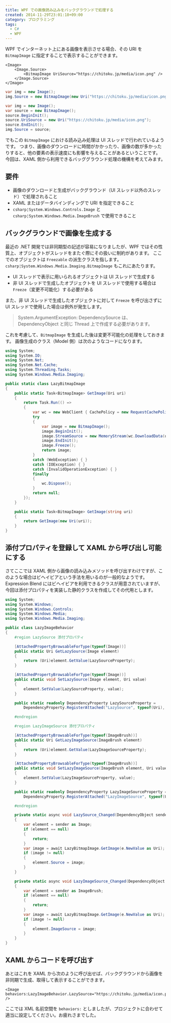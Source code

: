 ```yaml
---
title: WPF での画像読み込みをバックグラウンドで処理する
created: 2014-11-29T23:01:18+09:00
category: プログラミング
tags:
  - C#
  - WPF
---
```

WPF でインターネット上にある画像を表示させる場合、その URI を `BitmapImage` に指定することで表示することができます。

```xaml
<Image>
    <Image.Source>
        <BitmapImage UriSource="https://chitoku.jp/media/icon.png" />
    </Image.Source>
</Image>
```

```csharp
var img = new Image();
img.Source = new BitmapImage(new Uri("https://chitoku.jp/media/icon.png"));
```

```csharp
var img = new Image();
var source = new BitmapImage();
source.BeginInit();
source.UriSource = new Uri("https://chitoku.jp/media/icon.png");
source.EndInit();
img.Source = source;
```

でもこの `BitmapImage` における読み込み処理は UI スレッドで行われているようです。
つまり、画像のダウンロードに時間がかかったり、画像の数が多かったりすると、他の要素の表示速度にも影響を与えることがあるということです。
今回は、XAML 側から利用できるバッググラウンド処理の機構を考えてみます。

<!-- more -->

## 要件

- 画像のダウンロードと生成がバックグラウンド（UI スレッド以外のスレッド）で処理されること
- XAML またはデータバインディングで URI を指定できること
- `csharp¦System.Windows.Controls.Image` と `csharp¦System.Windows.Media.ImageBrush` で使用できること

## バックグラウンドで画像を生成する

最近の .NET 開発では非同期型の記述が容易になりましたが、WPF ではその性質上、オブジェクトがスレッドをまたぐ際にその扱いに制約があります。
ここでのオブジェクトは `Freezable` の派生クラスを指します。
`csharp¦System.Windows.Media.Imaging.BitmapImage` もこれにあたります。

- UI スレッドで表示に用いられるオブジェクトは UI スレッドで生成する
- 非 UI スレッドで生成したオブジェクトを UI スレッドで使用する場合は `Freeze`（変更不可能化）する必要がある

また、非 UI スレッドで生成したオブジェクトに対して `Freeze` を呼び出さずに UI スレッドで使用した場合は例外が発生します。

> System.ArgumentException: DependencySource は、DependencyObject と同じ Thread 上で作成する必要があります。

これを考慮して、`BitmapImage` を生成した後は変更不可能化の処理をしておきます。
画像生成のクラス（Model 側）は次のようなコードになります。

```csharp
using System;
using System.IO;
using System.Net;
using System.Net.Cache;
using System.Threading.Tasks;
using System.Windows.Media.Imaging;

public static class LazyBitmapImage
{
    public static Task<BitmapImage> GetImage(Uri uri)
    {
        return Task.Run(() =>
        {
            var wc = new WebClient { CachePolicy = new RequestCachePolicy(RequestCacheLevel.CacheIfAvailable) };
            try
            {
                var image = new BitmapImage();
                image.BeginInit();
                image.StreamSource = new MemoryStream(wc.DownloadData(uri));
                image.EndInit();
                image.Freeze();
                return image;
            }
            catch (WebException) { }
            catch (IOException) { }
            catch (InvalidOperationException) { }
            finally
            {
                wc.Dispose();
            }
            return null;
        });
    }

    public static Task<BitmapImage> GetImage(string uri)
    {
        return GetImage(new Uri(uri));
    }
}

```

## 添付プロパティを登録して XAML から呼び出し可能にする

さてここでは XAML 側から画像の読み込みメソッドを呼び出すわけですが、このような場合はビヘイビアという手法を用いるのが一般的なようです。
Expression Blend にはビヘイビアを利用できるクラスが用意されていますが、今回は添付プロパティを実装した静的クラスを作成してその代用とします。

```csharp
using System;
using System.Windows;
using System.Windows.Controls;
using System.Windows.Media;
using System.Windows.Media.Imaging;

public class LazyImageBehavior
{
    #region LazySource 添付プロパティ

    [AttachedPropertyBrowsableForType(typeof(Image))]
    public static Uri GetLazySource(Image element)
    {
        return (Uri)element.GetValue(LazySourceProperty);
    }

    [AttachedPropertyBrowsableForType(typeof(Image))]
    public static void SetLazySource(Image element, Uri value)
    {
        element.SetValue(LazySourceProperty, value);
    }

    public static readonly DependencyProperty LazySourceProperty =
        DependencyProperty.RegisterAttached("LazySource", typeof(Uri), typeof(LazyImageBehavior), new PropertyMetadata(null, LazySource_Changed));

    #endregion

    #region LazyImageSource 添付プロパティ

    [AttachedPropertyBrowsableForType(typeof(ImageBrush))]
    public static Uri GetLazyImageSource(ImageBrush element)
    {
        return (Uri)element.GetValue(LazyImageSourceProperty);
    }

    [AttachedPropertyBrowsableForType(typeof(ImageBrush))]
    public static void SetLazyImageSource(ImageBrush element, Uri value)
    {
        element.SetValue(LazyImageSourceProperty, value);
    }

    public static readonly DependencyProperty LazyImageSourceProperty =
        DependencyProperty.RegisterAttached("LazyImageSource", typeof(Uri), typeof(LazyImageBehavior), new PropertyMetadata(null, LazyImageSource_Changed));

    #endregion

    private static async void LazySource_Changed(DependencyObject sender, DependencyPropertyChangedEventArgs e)
    {
        var element = sender as Image;
        if (element == null)
        {
            return;
        }
        var image = await LazyBitmapImage.GetImage(e.NewValue as Uri);
        if (image != null)
        {
            element.Source = image;
        }
    }

    private static async void LazyImageSource_Changed(DependencyObject sender, DependencyPropertyChangedEventArgs e)
    {
        var element = sender as ImageBrush;
        if (element == null)
        {
            return;
        }
        var image = await LazyBitmapImage.GetImage(e.NewValue as Uri);
        if (image != null)
        {
            element.ImageSource = image;
        }
    }
}
```

## XAML からコードを呼び出す

あとはこれを XAML から次のように呼び出せば、バックグラウンドから画像を非同期で生成、取得して表示することができます。

```xaml
<Image behaviors:LazyImageBehavior.LazySource="https://chitoku.jp/media/icon.png" />
```

ここでは XML 名前空間を `behaviors:` としましたが、プロジェクトに合わせて適当に設定してください。お疲れさまでした。

